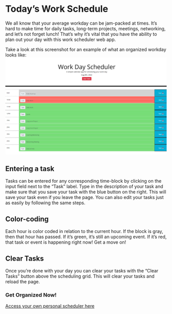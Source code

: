 # Today’s Work Schedule

We all know that your average workday can be jam-packed at times. It’s hard to make time for daily tasks, long-term projects, meetings, networking, and let’s not forget lunch! That’s why it’s vital that you have the ability to plan out your day with this work scheduler web app.

Take a look at this screenshot for an example of what an organized workday looks like:
![Full Screenshot of a Workday](./assets/images/schedule-full.png)

## Entering a task

Tasks can be entered for any corresponding time-block by clicking on the input field next to the “Task” label. Type in the description of your task and make sure that you save your task with the blue button on the right. This will save your task even if you leave the page. You can also edit your tasks just as easily by following the same steps.

## Color-coding

Each hour is color coded in relation to the current hour. If the block is gray, then that hour has passed. If it’s green, it’s still an upcoming event. If it’s red, that task or event is happening right now! Get a move on!

## Clear Tasks

Once you’re done with your day you can clear your tasks with the “Clear Tasks” button above the scheduling grid. This will clear your tasks and reload the page.

### Get Organized Now!

[Access your own personal scheduler here](https://littmarque27.github.io/todays-work-schedule/)

